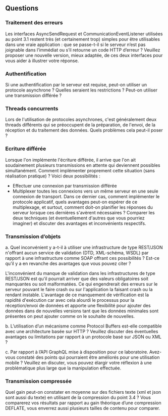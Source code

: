 ## Questions
### Traitement des erreurs
Les interfaces AsyncSendRequest et CommunicationEventListener utilisées au point 3.1 restent très
(et certainement trop) simples pour être utilisables dans une vraie application : que se passe-t-il si le
serveur n’est pas joignable dans l’immédiat ou s’il retourne un code HTTP d’erreur ? Veuillez proposer
une nouvelle version, mieux adaptée, de ces deux interfaces pour vous aider à illustrer votre réponse.



### Authentification
Si une authentification par le serveur est requise, peut-on utiliser un protocole asynchrone ? Quelles
seraient les restrictions ? Peut-on utiliser une transmission différée ?


### Threads concurrents
Lors de l'utilisation de protocoles asynchrones, c'est généralement deux threads différents qui se
préoccupent de la préparation, de l'envoi, de la réception et du traitement des données. Quels
problèmes cela peut-il poser ?


### Ecriture différée
Lorsque l'on implémente l'écriture différée, il arrive que l'on ait soudainement plusieurs transmissions
en attente qui deviennent possibles simultanément. Comment implémenter proprement cette
situation (sans réalisation pratique) ? Voici deux possibilités :
* Effectuer une connexion par transmission différée
* Multiplexer toutes les connexions vers un même serveur en une seule connexion de transport.
Dans ce dernier cas, comment implémenter le protocole applicatif, quels avantages peut-on
espérer de ce multiplexage, et surtout, comment doit-on planifier les réponses du serveur
lorsque ces dernières s'avèrent nécessaires ?
Comparer les deux techniques (et éventuellement d'autres que vous pourriez imaginer) et discuter des
avantages et inconvénients respectifs.


### Transmission d’objets
a. Quel inconvénient y a-t-il à utiliser une infrastructure de type REST/JSON n'offrant aucun
service de validation (DTD, XML-schéma, WSDL) par rapport à une infrastructure comme SOAP
offrant ces possibilités ? Est-ce qu’il y a en revanche des avantages que vous pouvez citer ?

L'inconvénient du manque de validation dans les infrastructures de type REST/JSON est qu'il pourrait arriver que des valeurs obligatoires soit manquantes ou soit malformatées.
Ce qui engendrerait des erreurs sur le serveur pouvant le faire crash ou sur l'application la faisant crash ou la rendant instable.
L'avantage de ce manquement de vérification est la rapidité d'exécution car avec cela alourdi le processus pour la réception/envoi de données et apporte une flexibilité pour ajouter des données dans de nouvelles versions
tant que les données minimales sont présentes on peut ajouter comme on le souhaite de nouvelles.

b. L’utilisation d’un mécanisme comme Protocol Buffers est-elle compatible avec une
architecture basée sur HTTP ? Veuillez discuter des éventuelles avantages ou limitations par
rapport à un protocole basé sur JSON ou XML ?


c. Par rapport à l’API GraphQL mise à disposition pour ce laboratoire. Avez-vous constaté des
points qui pourraient être améliorés pour une utilisation mobile ? Veuillez en discuter, vous
pouvez élargir votre réflexion à une problématique plus large que la manipulation effectuée.


### Transmission compressée
Quel gain peut-on constater en moyenne sur des fichiers texte (xml et json sont aussi du texte) en
utilisant de la compression du point 3.4 ? Vous comparerez vos résultats par rapport au gain théorique
d’une compression DEFLATE, vous enverrez aussi plusieurs tailles de contenu pour comparer.


